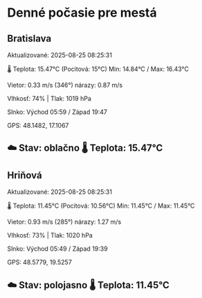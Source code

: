 ﻿# Denné počasie pre mestá

## Bratislava
Aktualizované: 2025-08-25 08:25:31

🌡️ Teplota: 15.47°C 
(Pocitová: 15°C)
Min: 14.84°C / Max: 16.43°C

Vietor: 0.33 m/s    (346°) 
nárazy: 0.87 m/s

Vlhkosť: 74% | Tlak: 1019 hPa

Slnko: Východ 05:59 / Západ 19:47

GPS: 48.1482, 17.1067

☁️ Stav: oblačno        🌡️ Teplota: 15.47°C
---

## Hriňová
Aktualizované: 2025-08-25 08:25:31

🌡️ Teplota: 11.45°C 
(Pocitová: 10.56°C)
Min: 11.45°C / Max: 11.45°C

Vietor: 0.93 m/s (285°)
nárazy: 1.27 m/s

Vlhkosť: 73% | Tlak: 1020 hPa

Slnko: Východ 05:49 / Západ 19:39

GPS: 48.5779, 19.5257

☁️ Stav: polojasno        🌡️ Teplota: 11.45°C
---
